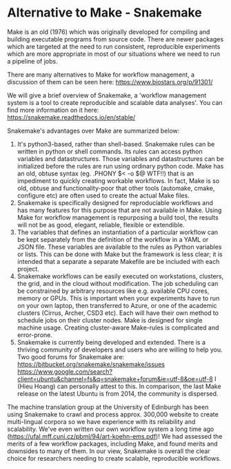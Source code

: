 # Alternative to Make - Snakemake

Make is an old (1976) which was originally developed for compiling and building executable programs from source code. There are newer packages which are targeted at the need to run consistent, reproducible experiments which are more appropriate in most of our situations where we need to run a pipeline of jobs.

There are many alternatives to Make for workflow management, a discussion of them can be seen here:
   https://www.biostars.org/p/91301/

We will give a brief overview of Snakemake, a 'workflow management system is a tool to create reproducible and scalable data analyses'. You can find more information on it here:
    https://snakemake.readthedocs.io/en/stable/

Snakemake's advantages over Make are summarized below:
   1. It's python3-based, rather than shell-based. Snakemake rules can be written in python or shell commands. Its rules can access python variables and datastructures. Those variables and datastructures can be initialized before the rules are run using ordinary python code. Make has an old, obtuse syntax (eg. .PHONY $< -o $@ WTF!!) that is an impediment to quickly creating workable workflows. In fact, Make is so old, obtuse and functionality-poor that other tools (automake, cmake, configure etc) are often used to create the actual Make files.
   2. Snakemake is specifically designed for reproduciable workflows and has many features for this purpose that are not available in Make. Using Make for workflow management is repurposing a build tool, the results will not be as good, elegant, reliable, flexible or extendible.
   2. The variables that defines an instantiation of a particular workflow can be kept separately from the definition of the workflow in a YAML or JSON file. These variables are available to the rules as Python variables or lists. This can be done with Make but the framework is less clear; it is intended that a separate a separate Makefile are be included with each project.
  3. Snakemake workflows can be easily executed on workstations, clusters, the grid, and in the cloud without modification. The job scheduling can be constrained by arbitrary resources like e.g. available CPU cores, memory or GPUs. This is important when your experiments have to run on your own laptop, then transferred to Azure, or one of the academic clusters (Cirrus, Archer, CSD3 etc). Each will have their own method to schedule jobs on their cluster nodes. Make is designed for single machine usage. Creating cluster-aware Make-rules is complicated and error-prone.
  4. Snakemake is currently being developed and extended. There is a thriving community of developers and users who are willing to help you. Two good forums for Snakemake are:
      https://bitbucket.org/snakemake/snakemake/issues
      https://www.google.com/search?client=ubuntu&channel=fs&q=snakemake+forum&ie=utf-8&oe=utf-8
  I (Hieu Hoang) can personally attest to this. In comparison, the last Make release on the latest Ubuntu is from 2014, the community is dispersed.

The machine translation group at the University of Edinburgh has been using Snakemake to crawl and process approx. 300,000 website to create multi-lingual corpora so we have experience with its reliability and scalability. We've even written our own workflow system a long time ago (https://ufal.mff.cuni.cz/pbml/94/art-koehn-ems.pdf)! We had assessed the merits of a few workflow packages, including Make, and found merits and downsides to many of them. In our view, Snakemake is overall the clear choice for researchers needing to create scalable, reproducible workflows.
